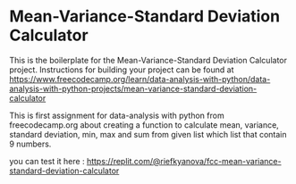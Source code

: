 # Mean-Variance-Standard Deviation Calculator

This is the boilerplate for the Mean-Variance-Standard Deviation Calculator project. Instructions for building your project can be found at https://www.freecodecamp.org/learn/data-analysis-with-python/data-analysis-with-python-projects/mean-variance-standard-deviation-calculator

This is first assignment for data-analysis with python from freecodecamp.org about creating a function to calculate mean, variance, standard deviation, min, max and sum from given list which list that contain 9 numbers.

you can test it here : 
https://replit.com/@riefkyanova/fcc-mean-variance-standard-deviation-calculator
